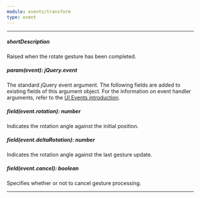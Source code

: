 ```yaml
---
module: events/transform
type: event
---
```

---
##### shortDescription
Raised when the rotate gesture has been completed.

##### param(event): jQuery.event
The standard jQuery event argument. The following fields are added to existing fields of this argument object. For the information on event handler arguments, refer to the <a href="#introduction">UI Events introduction</a>.

##### field(event.rotation): number
Indicates the rotation angle against the initial position.

##### field(event.deltaRotation): number
Indicates the rotation angle against the last gesture update.

##### field(event.cancel): boolean
Specifies whether or not to cancel gesture processing.

---
